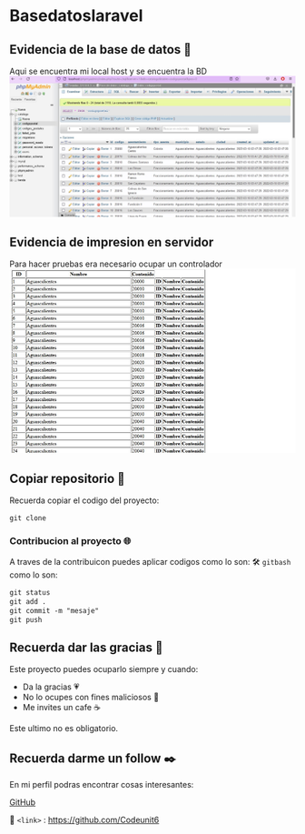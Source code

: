 # Basedatoslaravel
## Evidencia de la base de datos :pushpin:
Aqui se encuentra mi local host y se encuentra la BD
![Local host](https://github.com/Codeunit6/Basedatoslaravel/blob/main/cap1.jpg)
## Evidencia de impresion en servidor
Para hacer pruebas era necesario ocupar un controlador 
![Local host](https://github.com/Codeunit6/Basedatoslaravel/blob/main/cap2.jpg)

## Copiar repositorio :space_invader:

Recuerda copiar el codigo del proyecto:
```
git clone
```
### Contribucion al proyecto :globe_with_meridians:
A traves de la contribuicon puedes aplicar codigos como lo son:  	:hammer_and_wrench: `gitbash` como lo son:

```
git status
git add .
git commit -m "mesaje"
git push
```
## Recuerda dar las gracias :blue_heart:
Este proyecto puedes ocuparlo siempre y cuando:
- Da la gracias :heartpulse:
- No lo ocupes con fines maliciosos :lock_with_ink_pen:
- Me invites un cafe :coffee:

Este ultimo no es obligatorio.

## Recuerda darme un follow :black_nib:
En mi perfil podras encontrar cosas interesantes: 

[GitHub](https://github.com/Codeunit6 "GitHub")

:link: `<link>` : <https://github.com/Codeunit6>

